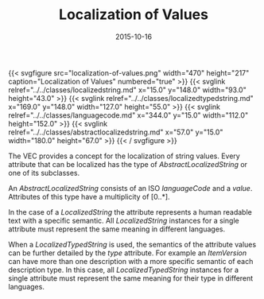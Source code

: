 ﻿---
title: Localization of Values
toc: false
type: specs
layout: diagram
date: "2015-10-16"
draft: false
specification: VEC
version: 1.1.2
documentType: "Recommendation"
elementType: Diagram
classes:
  - LocalizedString
  - LocalizedTypedString
  - LanguageCode
  - AbstractLocalizedString
menu:
  VEC-1.1.2:    
    parent: key-concepts
    identifier: key-concepts/localization-of-values
    weight: 1001003 

# Prev/next pager order (if `docs_section_pager` enabled in `params.toml`)
weight: 1001003
---
{{< svgfigure src="localization-of-values.png" width="470" height="217" caption="Localization of Values" numbered="true" >}}
  {{< svglink relref="../../classes/localizedstring.md" x="15.0" y="148.0" width="93.0" height="43.0" >}}
  {{< svglink relref="../../classes/localizedtypedstring.md" x="169.0" y="148.0" width="127.0" height="55.0" >}}
  {{< svglink relref="../../classes/languagecode.md" x="344.0" y="15.0" width="112.0" height="152.0" >}}
  {{< svglink relref="../../classes/abstractlocalizedstring.md" x="57.0" y="15.0" width="180.0" height="67.0" >}}
{{< / svgfigure >}}
<p> The VEC provides a concept for the localization of string values. Every attribute that can be localized has the type of <i>AbstractLocalizedString</i> or one of its subclasses.     </p>      <p> An <i>AbstractLocalizedString</i> consists of an ISO <i>languageCode</i> and a <i>value</i>. Attributes of this type have a multiplicity of [0..*].     </p>      <p> In the case of a <i>LocalizedString</i> the attribute represents a human readable text with a specific semantic. All <i>LocalizedString</i> instances for a single attribute must represent the same meaning in different languages.     </p>      <p> When a <i>LocalizedTypedString </i>is used,<i> </i>the semantics of the attribute values can be further detailed by the <i>type</i> attribute. For example an <i>ItemVersion</i> can have more than one description with a more specific semantic of each description type. In this case, all <i>LocalizedTypedString</i> instances for a single attribute must represent the same meaning for their type in different languages.      </p>